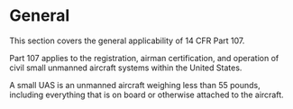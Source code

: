 
# General

This section covers the general applicability of 14 CFR Part 107.

Part 107 applies to the registration, airman certification, and operation of civil small unmanned aircraft systems within the United States.

A small UAS is an unmanned aircraft weighing less than 55 pounds, including everything that is on board or otherwise attached to the aircraft.
